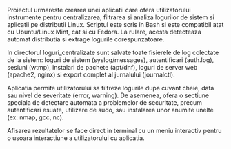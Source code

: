 Proiectul urmareste crearea unei aplicatii care ofera utilizatorului instrumente pentru centralizarea, filtrarea si analiza logurilor de sistem si aplicatii pe distributii Linux. Scriptul este scris in Bash si este compatibil atat cu Ubuntu/Linux Mint, cat si cu Fedora. La rulare, acesta detecteaza automat distributia si extrage logurile corespunzatoare.

In directorul loguri_centralizate sunt salvate toate fisierele de log colectate de la sistem: loguri de sistem (syslog/messages), autentificari (auth.log), sesiuni (wtmp), instalari de pachete (apt/dnf), loguri de server web (apache2, nginx) si export complet al jurnalului (journalctl).

Aplicatia permite utilizatorului sa filtreze logurile dupa cuvant cheie, data sau nivel de severitate (error, warning). De asemenea, ofera o sectiune speciala de detectare automata a problemelor de securitate, precum autentificari esuate, utilizare de sudo, sau instalarea unor anumite unelte (ex: nmap, gcc, nc).

Afisarea rezultatelor se face direct in terminal cu un meniu interactiv pentru o usoara interactiune a utilizatorului cu aplicatia.
